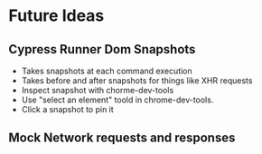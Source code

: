 # Future Ideas 

## Cypress Runner Dom Snapshots
* Takes snapshots at each command execution 
* Takes before and after snapshots for things like XHR requests
* Inspect snapshot with chorme-dev-tools 
* Use "select an element" toold in chrome-dev-tools.
* Click a snapshot to pin it

## Mock Network requests and responses 
